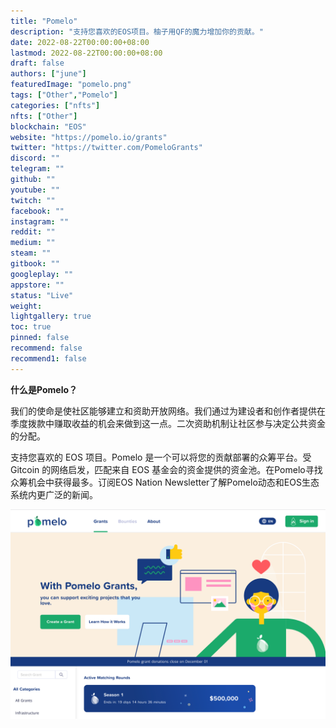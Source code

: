```yaml
---
title: "Pomelo"
description: "支持您喜欢的EOS项目。柚子用QF的魔力增加你的贡献。"
date: 2022-08-22T00:00:00+08:00
lastmod: 2022-08-22T00:00:00+08:00
draft: false
authors: ["june"]
featuredImage: "pomelo.png"
tags: ["Other","Pomelo"]
categories: ["nfts"]
nfts: ["Other"]
blockchain: "EOS"
website: "https://pomelo.io/grants"
twitter: "https://twitter.com/PomeloGrants"
discord: ""
telegram: ""
github: ""
youtube: ""
twitch: ""
facebook: ""
instagram: ""
reddit: ""
medium: ""
steam: ""
gitbook: ""
googleplay: ""
appstore: ""
status: "Live"
weight: 
lightgallery: true
toc: true
pinned: false
recommend: false
recommend1: false
---
```


**什么是Pomelo？**

我们的使命是使社区能够建立和资助开放网络。我们通过为建设者和创作者提供在季度拨款中赚取收益的机会来做到这一点。二次资助机制让社区参与决定公共资金的分配。

支持您喜欢的 EOS 项目。Pomelo 是一个可以将您的贡献部署的众筹平台。受 Gitcoin 的网络启发，匹配来自 EOS 基金会的资金提供的资金池。在Pomelo寻找众筹机会中获得最多。订阅EOS Nation Newsletter了解Pomelo动态和EOS生态系统内更广泛的新闻。

![建立和资助开放网络](29.png)